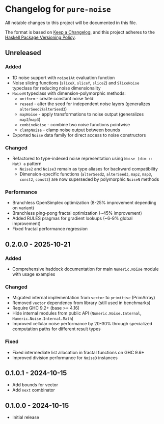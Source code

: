 # Changelog for `pure-noise`

All notable changes to this project will be documented in this file.

The format is based on [Keep a Changelog](https://keepachangelog.com/en/1.0.0/),
and this project adheres to the
[Haskell Package Versioning Policy](https://pvp.haskell.org/).

## Unreleased

### Added

- 1D noise support with `noise1At` evaluation function
- Noise slicing functions (`sliceX`, `sliceY`, `sliceZ`) and `SliceNoise` typeclass for reducing noise dimensionality
- `NoiseN` typeclass with dimension-polymorphic methods:
  - `uniform` - create constant noise field
  - `reseed` - alter the seed for independent noise layers (generalizes `alterSeed2`/`alterSeed3`)
  - `mapNoise` - apply transformations to noise output (generalizes `map2`/`map3`)
  - `combineNoise` - combine two noise functions pointwise
  - `clampNoise` - clamp noise output between bounds
- Exported `Noise` data family for direct access to noise constructors

### Changed

- Refactored to type-indexed noise representation using `Noise (dim :: Nat) a` pattern
  - `Noise2` and `Noise3` remain as type aliases for backward compatibility
  - Dimension-specific functions (`alterSeed2`, `alterSeed3`, `map2`, `map3`, `const2`, `const3`) are now superseded by polymorphic `NoiseN` methods

### Performance

- Branchless OpenSimplex optimization (8-25% improvement depending on variant)
- Branchless ping-pong fractal optimization (~45% improvement)
- Added RULES pragmas for gradient lookups (~6-9% global improvement)
- Fixed fractal performance regression

## 0.2.0.0 - 2025-10-21

### Added

- Comprehensive haddock documentation for main `Numeric.Noise` module with usage examples

### Changed

- Migrated internal implementation from `vector` to `primitive` (PrimArray)
- Removed `vector` dependency from library (still used in benchmarks)
- Require GHC 9.2+ (base >= 4.16)
- Hide internal modules from public API (`Numeric.Noise.Internal`, `Numeric.Noise.Internal.Math`)
- Improved cellular noise performance by 20-30% through specialized computation paths for different result types

### Fixed

- Fixed intermediate list allocation in fractal functions on GHC 9.6+
- Improved division performance for `Noise3` instances

## 0.1.0.1 - 2024-10-15

- Add bounds for vector
- Add `next` combinator

## 0.1.0.0 - 2024-10-15

- Initial release
